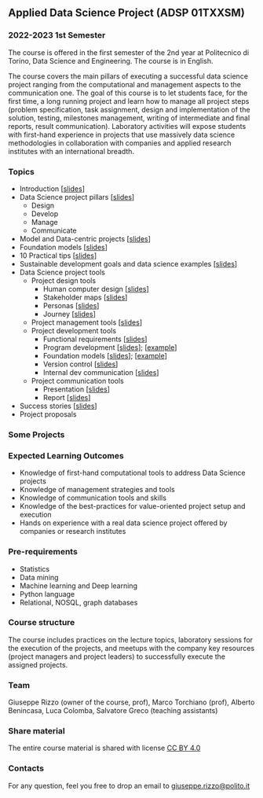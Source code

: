## Applied Data Science Project (ADSP 01TXXSM) 

### 2022-2023 1st Semester 

The course is offered in the first semester of the 2nd year at Politecnico di Torino, Data Science and Engineering. The course is in English. 

The course covers the main pillars of executing a successful data science project ranging from the computational and management aspects to the communication one.
The goal of this course is to let students face, for the first time, a long running project and learn how to manage all project steps (problem specification, task assignment, design and implementation of the solution, testing, milestones management, writing of intermediate and final reports, result communication).
Laboratory activities will expose students with first-hand experience in projects that use massively data science methodologies in collaboration with companies and applied research institutes with an international breadth.


### Topics

- Introduction [[slides](https://adsp-polito.github.io/2022/L01%20-%20ADSP%20-%20Intro.pdf)]
- Data Science project pillars [[slides](https://adsp-polito.github.io/2022/L02%20-%20ADSP%20-%20Pillars.pdf)] 
  - Design 
  - Develop
  - Manage
  - Communicate
- Model and Data-centric projects [[slides](https://adsp-polito.github.io/2022/L03%20-%20ADSP%20-%20Model_Data%20centric%20projects.pdf)]
- Foundation models [[slides](https://adsp-polito.github.io/2022/L04%20-%20ADSP%20-%20Foundation%20models.pdf)]
- 10 Practical tips [[slides](https://adsp-polito.github.io/2022/L05%20-%20ADSP%20-%2010%20practical%20tips.pdf)]
- Sustainable development goals and data science examples [[slides](https://adsp-polito.github.io/2022/L06%20-%20ADSP%20-%20SGDs%20and%20data%20science%20project%20examples.pdf)]
- Data Science project tools
  - Project design tools
    - Human computer design [[slides](https://adsp-polito.github.io/2022/L07%20-%20ADSP%20-%20HDC%20Intro.pdf)]
    - Stakeholder maps [[slides](https://adsp-polito.github.io/2022/L08%20L09%20-%20ADSP%20HCD%20Stakeholders%20map.pdf)] 
    - Personas [[slides](https://adsp-polito.github.io/2022/L14%20-%20ADSP%20HCD%20Personas.pdf)] 
    - Journey [[slides](https://adsp-polito.github.io/2022/L18%2019%20-%20ADSP%20HCD%20journey.pdf)]
  - Project management tools [[slides](https://adsp-polito.github.io/2022/L11%20-%20ADSP%20-%20WBS%20and%20Gantt.pdf)]
  - Project development tools 
    - Functional requirements [[slides](https://adsp-polito.github.io/2022/L10%20-%20ADSP%20-%20Functional%20requirements%20and%20diagram.pdf)]  
    - Program development [[slides](https://adsp-polito.github.io/2022/L12%20-%20ADSP%20-%20Colaboratory.pdf)];
    [[example](https://adsp-polito.github.io/2022/L12%20-%20IMDb%20Sentiment%20Analysis.ipynbSimple%20Sentiment%20Analysis.ipynb)]
    - Foundation models [[slides](https://adsp-polito.github.io/2022/L13%20-%20ADSP%20-%20Foundation%20models%20-%20hub%20and%20examples.pdf)]; [[example](https://adsp-polito.github.io/2022/L13%20-%20ADSP%20-%20BERT%20Masking%20and%20NER.ipynb)]
    - Version control [[slides](https://adsp-polito.github.io/2022/L15%20-%20ADSP%20-%20Version%20Control.pdf)]
    - Internal dev communication [[slides](https://adsp-polito.github.io/2022/L16%20-%20ADSP%20-%20Team%20communication.pdf)]
  - Project communication tools
    - Presentation [[slides](https://adsp-polito.github.io/2022/L17%20-%20ADSP%20-%20Slides.pdf)]
    - Report [[slides](https://adsp-polito.github.io/2022/L20%20-%20ADSP%20-%20Report.pdf)]
- Success stories [[slides](https://adsp-polito.github.io/2022/L21%20-%20ADSP%20-%20Success%20stories.pdf)]
- Project proposals

### Some Projects


### Expected Learning Outcomes 
- Knowledge of first-hand computational tools to address Data Science projects  
- Knowledge of management strategies and tools
- Knowledge of communication tools and skills
- Knowledge of the best-practices for value-oriented project setup and execution
- Hands on experience with a real data science project offered by companies or research institutes

### Pre-requirements 
- Statistics
- Data mining
- Machine learning and Deep learning 
- Python language
- Relational, NOSQL, graph databases

### Course structure 
The course includes practices on the lecture topics, laboratory sessions for the execution of the projects, and meetups with the company key resources (project managers and project leaders) to successfully execute the assigned projects.

### Team
Giuseppe Rizzo (owner of the course, prof), Marco Torchiano (prof), Alberto Benincasa, Luca Colomba, Salvatore Greco (teaching assistants)

### Share material
The entire course material is shared with license [CC BY 4.0](https://creativecommons.org/licenses/by/4.0/) 

### Contacts
For any question, feel you free to drop an email to <giuseppe.rizzo@polito.it>
